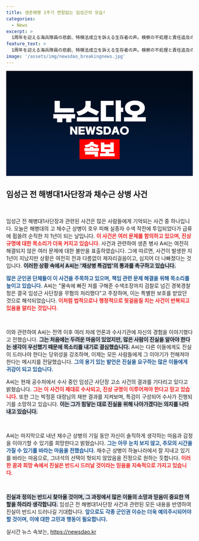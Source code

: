 ```yaml
---
title: 생존해병 1주기 변함없는 임성근의 모습!
categories:
  - News
excerpt: >
  1周年を迎える海兵隊員の悲劇、特検法成立を訴える生存者の声。検察の不処理と責任追及の遅れに憤る彼の真実は、果たして届くのか。
feature_text: >
  1周年を迎える海兵隊員の悲劇、特検法成立を訴える生存者の声。検察の不処理と責任追及の遅れに憤る彼の真実は、果たして届くのか。
image: '/assets/img/newsdao_breakingnews.jpg'
---
```


<p><img src="/assets/img/newsdao_breakingnews.jpg" alt="pcversion 속보" /></p>

<h2 data-ke-size="size26">임성근 전 해병대1사단장과 채수근 상병 사건</h2>

<p data-ke-size="size16">&nbsp;</p>

<p>임성근 전 해병대1사단장과 관련된 사건은 많은 사람들에게 기억되는 사건 중 하나입니다. 오늘은 해병대의 고 채수근 상병이 호우 피해 실종자 수색 작전에 투입되었다가 급류에 휩쓸려 순직한 지 1년이 되는 날입니다. <b><span style="color: #ee2323;">이 사건은 여러 문제를 함의하고 있으며, 진상 규명에 대한 목소리가 더욱 커지고 있습니다.</span></b> 사건과 관련하여 생존 병사 A씨는 여전히 해결되지 않은 여러 문제에 대한 불만을 표출하였습니다. 그에 따르면, 사건이 발생한 지 1년이 지났지만 상황은 여전히 전과 다름없이 제자리걸음이고, 심지어 더 나빠졌다는 것입니다. <b><span style="background-color: #21538527;">이러한 상황 속에서 A씨는 '채상병 특검법'의 통과를 촉구하고 있습니다.</span></b></p>

<p><b><span style="color: #1a5490;">많은 군인권 단체들이 이 사건을 주목하고 있으며, 책임 관련 문제 해결을 위해 목소리를 높이고 있습니다.</span></b> A씨는 "물속에 빠진 저를 구해준 수색조장까지 검찰로 넘긴 경북경찰청은 결국 임성근 사단장을 무혐의 처리했다"고 주장하며, 이는 특별한 보호를 받았던 것으로 해석되었습니다. <b><span style="color: #ee2323;">이처럼 법적으로나 행정적으로 뒷걸음질 치는 사건이 반복되고 있음을 알리는 것입니다.</span></b></p>

<p data-ke-size="size16">&nbsp;</p>

<p>이와 관련하여 A씨는 전역 이후 여러 차례 언론과 수사기관에 자신의 경험을 이야기했다고 전했습니다. <b><span style="background-color: #21538527;">그는 처음에는 두려운 마음이 있었지만, 많은 사람이 진실을 알아야 한다는 생각이 우선했기 때문에 목소리를 내기로 결심했습니다.</span></b> A씨는 다른 이들에게도 진실이 드러나야 한다는 당위성을 강조하며, 이제는 모든 사람들에게 그 이야기가 전해져야 한다는 메시지를 전달했습니다. <b><span style="color: #1a5490;">그의 용기 있는 발언은 진실을 요구하는 많은 이들에게 귀감이 되고 있습니다.</span></b></p>

<p>A씨는 현재 공수처에서 수사 중인 임성근 사단장 고소 사건의 결과를 기다리고 있다고 밝혔습니다. <b><span style="color: #ee2323;">그는 이 사건이 제대로 수사되고, 진상 규명이 이루어져야 한다고 믿고 있습니다.</span></b> 또한 그는 박정훈 대령님의 재판 결과를 지켜보며, 특검이 구성되어 수사가 진행되기를 소망하고 있습니다. <b><span style="background-color: #21538527;">이는 그가 힘닿는 대로 진실을 위해 나아가겠다는 의지를 나타내고 있습니다.</span></b> </p>

<p data-ke-size="size16">&nbsp;</p>

<p>A씨는 마지막으로 내년 채수근 상병의 기일 동안 자신이 솔직하게 생각하는 마음과 감정을 이야기할 수 있기를 희망한다고 밝혔습니다. <b><span style="color: #1a5490;">그는 아무 눈치 보지 않고, 추모의 시간을 가질 수 있기를 바라는 마음을 전했습니다.</span></b> 채수근 상병이 하늘나라에서 잘 지내고 있기를 바라는 마음으로, 그녀석의 선택이 헛되지 않았음을 진정으로 원하는 듯합니다. <b><span style="color: #ee2323;">이러한 꿈과 희망 속에서 진실은 반드시 드러날 것이라는 믿음을 지속적으로 가지고 있습니다.</span></b></p>

<p data-ke-size="size16">&nbsp;</p>

<p><b><span style="background-color: #21538527;">진실과 정의는 반드시 찾아올 것이며, 그 과정에서 많은 이들의 소망과 믿음이 중요한 역할을 하리라 생각합니다.</span></b> 임성근 전 해병대1사단장 사건과 관련된 모든 내용을 반영하여 진실이 반드시 드러나길 기대합니다. <b><span style="color: #1a5490;">앞으로도 각종 군인권 이슈는 더욱 예의주시되어야 할 것이며, 이에 대한 고민과 행동이 필요합니다.</span></b></p>
실시간 뉴스 속보는, <a href="https://newsdao.kr" rel="dofollow">https://newsdao.kr</a>


